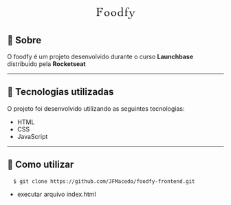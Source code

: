 <h1 align="center">
  <img src="assets/logo.png">
</h1>

## 📓 Sobre

O foodfy é um projeto desenvolvido durante o curso **Launchbase** distribuido pela **Rocketseat**

---

## 🚀 Tecnologias utilizadas

O projeto foi desenvolvido utilizando as seguintes tecnologias:
- HTML
- CSS
- JavaScript

---

## 📔 Como utilizar
```bach
  $ git clone https://github.com/JFMacedo/foodfy-frontend.git
```
- executar arquivo index.html